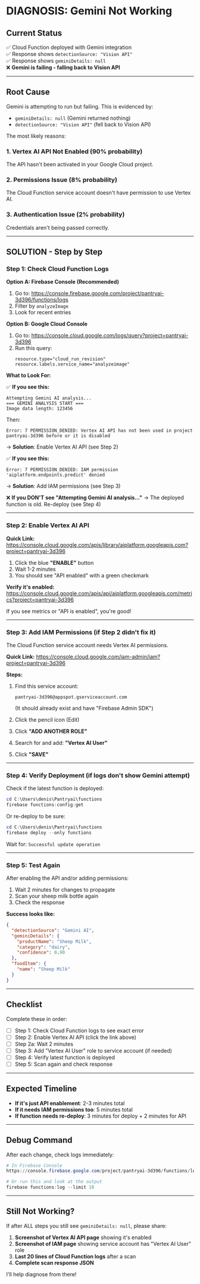 # DIAGNOSIS: Gemini Not Working

## Current Status
✅ Cloud Function deployed with Gemini integration  
✅ Response shows `detectionSource: "Vision API"`  
✅ Response shows `geminiDetails: null`  
❌ **Gemini is failing - falling back to Vision API**

---

## Root Cause

Gemini is attempting to run but failing. This is evidenced by:
- `geminiDetails: null` (Gemini returned nothing)
- `detectionSource: "Vision API"` (fell back to Vision API)

The most likely reasons:

### 1. Vertex AI API Not Enabled (90% probability)
The API hasn't been activated in your Google Cloud project.

### 2. Permissions Issue (8% probability)
The Cloud Function service account doesn't have permission to use Vertex AI.

### 3. Authentication Issue (2% probability)
Credentials aren't being passed correctly.

---

## SOLUTION - Step by Step

### Step 1: Check Cloud Function Logs

**Option A: Firebase Console (Recommended)**
1. Go to: https://console.firebase.google.com/project/pantryai-3d396/functions/logs
2. Filter by `analyzeImage`
3. Look for recent entries

**Option B: Google Cloud Console**
1. Go to: https://console.cloud.google.com/logs/query?project=pantryai-3d396
2. Run this query:
   ```
   resource.type="cloud_run_revision"
   resource.labels.service_name="analyzeimage"
   ```

**What to Look For:**

✅ **If you see this:**
```
Attempting Gemini AI analysis...
=== GEMINI ANALYSIS START ===
Image data length: 123456
```
Then:
```
Error: 7 PERMISSION_DENIED: Vertex AI API has not been used in project pantryai-3d396 before or it is disabled
```
→ **Solution**: Enable Vertex AI API (see Step 2)

✅ **If you see this:**
```
Error: 7 PERMISSION_DENIED: IAM permission 'aiplatform.endpoints.predict' denied
```
→ **Solution**: Add IAM permissions (see Step 3)

❌ **If you DON'T see "Attempting Gemini AI analysis..."**
→ The deployed function is old. Re-deploy (see Step 4)

---

### Step 2: Enable Vertex AI API

**Quick Link:**
https://console.cloud.google.com/apis/library/aiplatform.googleapis.com?project=pantryai-3d396

1. Click the blue **"ENABLE"** button
2. Wait 1-2 minutes
3. You should see "API enabled" with a green checkmark

**Verify it's enabled:**
https://console.cloud.google.com/apis/api/aiplatform.googleapis.com/metrics?project=pantryai-3d396

If you see metrics or "API is enabled", you're good!

---

### Step 3: Add IAM Permissions (if Step 2 didn't fix it)

The Cloud Function service account needs Vertex AI permissions.

**Quick Link:**
https://console.cloud.google.com/iam-admin/iam?project=pantryai-3d396

**Steps:**
1. Find this service account:
   ```
   pantryai-3d396@appspot.gserviceaccount.com
   ```
   (It should already exist and have "Firebase Admin SDK")

2. Click the pencil icon (Edit)

3. Click **"ADD ANOTHER ROLE"**

4. Search for and add: **"Vertex AI User"**

5. Click **"SAVE"**

---

### Step 4: Verify Deployment (if logs don't show Gemini attempt)

Check if the latest function is deployed:

```powershell
cd C:\Users\denis\Pantryai\functions
firebase functions:config:get
```

Or re-deploy to be sure:

```powershell
cd C:\Users\denis\Pantryai\functions
firebase deploy --only functions
```

Wait for: `Successful update operation`

---

### Step 5: Test Again

After enabling the API and/or adding permissions:

1. Wait 2 minutes for changes to propagate
2. Scan your sheep milk bottle again
3. Check the response

**Success looks like:**
```json
{
  "detectionSource": "Gemini AI",
  "geminiDetails": {
    "productName": "Sheep Milk",
    "category": "dairy",
    "confidence": 0.90
  },
  "foodItem": {
    "name": "Sheep Milk"
  }
}
```

---

## Checklist

Complete these in order:

- [ ] Step 1: Check Cloud Function logs to see exact error
- [ ] Step 2: Enable Vertex AI API (click the link above)
- [ ] Step 2a: Wait 2 minutes
- [ ] Step 3: Add "Vertex AI User" role to service account (if needed)
- [ ] Step 4: Verify latest function is deployed
- [ ] Step 5: Scan again and check response

---

## Expected Timeline

- **If it's just API enablement**: 2-3 minutes total
- **If it needs IAM permissions too**: 5 minutes total
- **If function needs re-deploy**: 3 minutes for deploy + 2 minutes for API

---

## Debug Command

After each change, check logs immediately:

```powershell
# In Firebase Console
https://console.firebase.google.com/project/pantryai-3d396/functions/logs

# Or run this and look at the output
firebase functions:log --limit 10
```

---

## Still Not Working?

If after ALL steps you still see `geminiDetails: null`, please share:

1. **Screenshot of Vertex AI API page** showing it's enabled
2. **Screenshot of IAM page** showing service account has "Vertex AI User" role
3. **Last 20 lines of Cloud Function logs** after a scan
4. **Complete scan response JSON**

I'll help diagnose from there!
